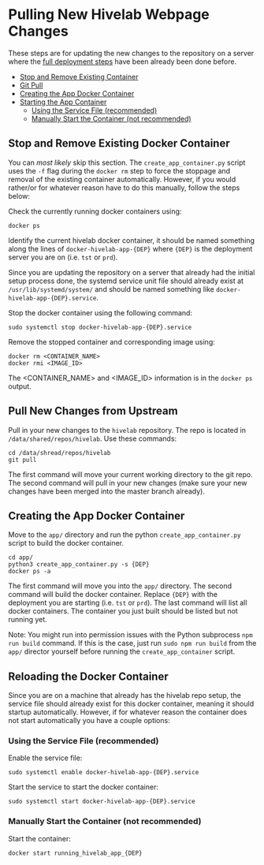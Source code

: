 # Pulling New Hivelab Webpage Changes

These steps are for updating the new changes to the repository on a server where the [full deployment steps](/documentation/clean_deployment.md) have been already been done before. 

- [Stop and Remove Existing Container](#stop-and-remove-existing-docker-container)
- [Git Pull](#pull-new-changes-from-upstream)
- [Creating the App Docker Container](#creating-the-app-docker-container)
- [Starting the App Container](#starting-the-docker-container)
    - [Using the Service File (recommended)](#using-the-service-file-recommended)
    - [Manually Start the Container (not recommended)](#manually-start-the-container-not-recommended)

## Stop and Remove Existing Docker Container 

You can *most likely* skip this section. The `create_app_container.py` script uses the `-f` flag during the `docker rm` step to force the stoppage and removal of the existing container automatically. However, if you would rather/or for whatever reason have to do this manually, follow the steps below:

Check the currently running docker containers using: 

```
docker ps
```

Identify the current hivelab docker container, it should be named something along the lines of `docker-hivelab-app-{DEP}` where `{DEP}` is the deployment server you are on (i.e. `tst` or `prd`). 

Since you are updating the repository on a server that already had the initial setup process done, the systemd service unit file should already exist at `/usr/lib/systemd/system/` and should be named something like `docker-hivelab-app-{DEP}.service`. 

Stop the docker container using the following command:

```
sudo systemctl stop docker-hivelab-app-{DEP}.service
```

Remove the stopped container and corresponding image using:

```
docker rm <CONTAINER_NAME>
docker rmi <IMAGE_ID>
```
The <CONTAINER_NAME> and <IMAGE_ID> information is in the `docker ps` output. 

## Pull New Changes from Upstream

Pull in your new changes to the `hivelab` repository. The repo is located in `/data/shared/repos/hivelab`. Use these commands:

```
cd /data/shread/repos/hivelab
git pull
```

The first command will move your current working directory to the git repo. The second command will pull in your new changes (make sure your new changes have been merged into the master branch already). 

## Creating the App Docker Container 

Move to the `app/` directory and run the python `create_app_container.py` script to build the docker container. 

```
cd app/
python3 create_app_container.py -s {DEP}
docker ps -a
```

The first command will move you into the `app/` directory. The second command will build the docker container. Replace `{DEP}` with the deployment you are starting (i.e. `tst` or `prd`). The last command will list all docker containers. The container you just built should be listed but not running yet. 

Note: You might run into permission issues with the Python subprocess `npm run build` command. If this is the case, just run `sudo npm run build` from the `app/` director yourself before running the `create_app_container` script. 

## Reloading the Docker Container

Since you are on a machine that already has the hivelab repo setup, the service file should already exist for this docker container, meaning it should startup automatically. However, if for whatever reason the container does not start automatically you have a couple options:

### Using the Service File (recommended)

Enable the service file: 

```
sudo systemctl enable docker-hivelab-app-{DEP}.service
```

Start the service to start the docker container:

```
sudo systemctl start docker-hivelab-app-{DEP}.service
```

### Manually Start the Container (not recommended)

Start the container:

```
docker start running_hivelab_app_{DEP}
```
